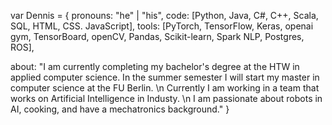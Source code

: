 var Dennis = {
  pronouns: "he" | "his",
  code: [Python, Java, C#, C++, Scala, SQL, HTML, CSS. JavaScript],
  tools: [PyTorch, TensorFlow, Keras, openai gym, TensorBoard, openCV, Pandas, Scikit-learn, Spark NLP, Postgres, ROS],

  about: "I am currently completing my bachelor's degree at the HTW in applied computer science. In the summer semester I will start my master in computer science at the FU Berlin. \n
          Currently I am working in a team that works on Artificial Intelligence in Industy. \n
           I am passionate about robots in AI, cooking, and have a mechatronics background."
}
